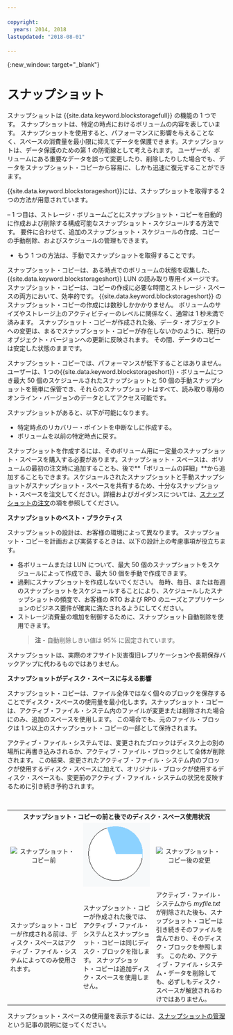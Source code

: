 ```yaml
---

copyright:
  years: 2014, 2018
lastupdated: "2018-08-01"

---
```

{:new_window: target="_blank"}

# スナップショット

スナップショットは {{site.data.keyword.blockstoragefull}} の機能の 1 つです。 スナップショットは、特定の時点におけるボリュームの内容を表しています。 スナップショットを使用すると、パフォーマンスに影響を与えることなく、スペースの消費量を最小限に抑えてデータを保護できます。スナップショットは、データ保護のための第 1 の防衛線として考えられます。 ユーザーが、ボリュームにある重要なデータを誤って変更したり、削除したりした場合でも、データをスナップショット・コピーから容易に、しかも迅速に復元することができます。

{{site.data.keyword.blockstorageshort}}には、スナップショットを取得する 2 つの方法が用意されています。

– 1 つ目は、ストレージ・ボリュームごとにスナップショット・コピーを自動的に作成および削除する構成可能なスナップショット・スケジュールする方法です。 要件に合わせて、追加のスナップショット・スケジュールの作成、コピーの手動削除、およびスケジュールの管理もできます。 
- もう 1 つの方法は、手動でスナップショットを取得することです。

スナップショット・コピーは、ある時点でのボリュームの状態を収集した、{{site.data.keyword.blockstorageshort}} LUN の読み取り専用イメージです。 スナップショット・コピーは、コピーの作成に必要な時間とストレージ・スペースの両方において、効率的です。 {{site.data.keyword.blockstorageshort}} のスナップショット・コピーの作成には数秒しかかかりません。 ボリュームのサイズやストレージ上のアクティビティーのレベルに関係なく、通常は 1 秒未満で済みます。 スナップショット・コピーが作成された後、データ・オブジェクトへの変更は、まるでスナップショット・コピーが存在しないかのように、現行のオブジェクト・バージョンへの更新に反映されます。 その間、データのコピーは安定した状態のままです。 

スナップショット・コピーでは、パフォーマンスが低下することはありません。ユーザーは、1 つの{{site.data.keyword.blockstorageshort}}・ボリュームにつき最大 50 個のスケジュールされたスナップショットと 50 個の手動スナップショットを簡単に保管でき、それらのスナップショットはすべて、読み取り専用のオンライン・バージョンのデータとしてアクセス可能です。

スナップショットがあると、以下が可能になります。 

- 特定時点のリカバリー・ポイントを中断なしに作成する。
- ボリュームを以前の特定時点に戻す。

スナップショットを作成するには、そのボリューム用に一定量のスナップショット・スペースを購入する必要があります。スナップショット・スペースは、ボリュームの最初の注文時に追加することも、後で**「ボリュームの詳細」**から追加することもできます。スケジュールされたスナップショットと手動スナップショットがスナップショット・スペースを共有するため、十分なスナップショット・スペースを注文してください。詳細およびガイダンスについては、[スナップショットの注文](ordering-snapshots.html)の項を参照してください。

**スナップショットのベスト・プラクティス**

スナップショットの設計は、お客様の環境によって異なります。 スナップショット・コピーを計画および実装するときは、以下の設計上の考慮事項が役立ちます。 
- 各ボリュームまたは LUN について、最大 50 個のスナップショットをスケジュールによって作成でき、最大 50 個を手動で作成できます。 
- 過剰にスナップショットを作成しないでください。 毎時、毎日、または毎週のスナップショットをスケジュールすることにより、スケジュールしたスナップショットの頻度で、お客様の RTO および RPO のニーズとアプリケーションのビジネス要件が確実に満たされるようにしてください。 
- ストレージ消費量の増加を制御するために、スナップショット自動削除を使用できます。<br/>
  >**注** - 自動削除しきい値は 95% に固定されています。
    
スナップショットは、実際のオフサイト災害復旧レプリケーションや長期保存バックアップに代わるものではありません。
    
**スナップショットがディスク・スペースに与える影響**

スナップショット・コピーは、ファイル全体ではなく個々のブロックを保存することでディスク・スペースの使用量を最小化します。スナップショット・コピーは、アクティブ・ファイル・システム内のファイルが変更または削除された場合にのみ、追加のスペースを使用します。 この場合でも、元のファイル・ブロックは 1 つ以上のスナップショット・コピーの一部として保持されます。

アクティブ・ファイル・システムでは、変更されたブロックはディスク上の別の場所に再書き込みされるか、アクティブ・ファイル・ブロックとして全体が削除されます。 この結果、変更されたアクティブ・ファイル・システム内のブロックが使用するディスク・スペースに加えて、オリジナル・ブロックが使用するディスク・スペースも、変更前のアクティブ・ファイル・システムの状況を反映するために引き続き予約されます。

<table>
    <colgroup>
      <col style="width: 33.3%;"/>
      <col style="width: 33.3%;"/>
      <col style="width: 33.3%;"/>
    </colgroup>
      <tr>
        <th colspan="3" style="border: 0.0px;text-align: center;">スナップショット・コピーの前と後でのディスク・スペース使用状況</th>
     </tr><tr>
        <td style="border: 0.0px;text-align: center;"><img src="/images/bfcircle1.png" alt="スナップショット・コピー前"></td>
        <td style="border: 0.0px;text-align: center;"><img src="/images/bfcircle3.png" alt="スナップショット・コピー後"></td>
        <td style="border: 0.0px;text-align: center;"><img src="/images/bfcircle2.png" alt="スナップショット・コピー後の変更"></td>
     </tr><tr>
        <td style="border: 0.0px;">スナップショット・コピーが作成される前は、ディスク・スペースはアクティブ・ファイル・システムによってのみ使用されます。</td>
        <td style="border: 0.0px;">スナップショット・コピーが作成された後では、アクティブ・ファイル・システムとスナップショット・コピーは同じディスク・ブロックを指します。 スナップショット・コピーは追加ディスク・スペースを使用しません。</td>
        <td style="border: 0.0px;">アクティブ・ファイル・システムから <i>myfile.txt</i> が削除された後も、スナップショット・コピーは引き続きそのファイルを含んでおり、そのディスク・ブロックを参照します。 このため、アクティブ・ファイル・システム・データを削除しても、必ずしもディスク・スペースが解放されるわけではありません。</td>
      </tr>
</table>

スナップショット・スペースの使用量を表示するには、[スナップショットの管理](working-with-snapshots.html)という記事の説明に従ってください。
